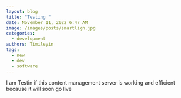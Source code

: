 ```yaml
---
layout: blog
title: "Testing "
date: November 11, 2022 6:47 AM
image: /images/posts/smartlign.jpg
categories:
  - development
authors: Timileyin
tags:
  - new
  - dev
  - software
---
```

I﻿ am Testin if this content management  server is working and efficient because it will soon go live